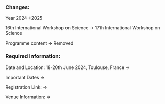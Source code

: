 ### Changes:
Year 2024->2025

16th International Workshop on Science -> 17th International Workshop on Science

Programme content -> Removed

### Required Information:
Date and Location: 18-20th June 2024, Toulouse, France =>

Important Dates =>

Registration Link: =>

Venue Information: =>
